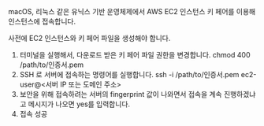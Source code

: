 macOS, 리눅스 같은 유닉스 기반 운영체제에서 AWS EC2 인스턴스 키 페어를 이용해 인스턴스에 접속합니다.

사전에 EC2 인스턴스와 키 페어 파일을 생성해야 합니다. 

1. 터미널을 실행해서, 다운로드 받은 키 페어 파일 권한을 변경합니다.
chmod 400 /path/to/인증서.pem
2. SSH 로 서버에 접속하는 명령어를 실행합니다.
ssh -i /path/to/인증서.pem ec2-user@<서버 IP 또는 도메인 주소>
3. 보안을 위해 접속하려는 서버의 fingerprint 값이 나와면서 접속을 계속 진행하겠냐고 메시지가 나오면 yes를 입력합니다.
4. 접속 성공 

<!--stackedit_data:
eyJoaXN0b3J5IjpbOTQzNjU2NTkzLDE5OTEwMjQ1MzhdfQ==
-->